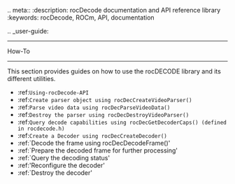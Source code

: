 .. meta::
  :description: rocDecode documentation and API reference library
  :keywords: rocDecode, ROCm, API, documentation

.. _user-guide:

********************************************************************
How-To
********************************************************************

This section provides guides on how to use the rocDECODE library and its different utilities.

* :ref:`Using-rocDecode-API`
* :ref:`Create parser object using rocDecCreateVideoParser()`
* :ref:`Parse video data using rocDecParseVideoData()`
* :ref:`Destroy the parser using rocDecDestroyVideoParser()`
* :ref:`Query decode capabilities using rocDecGetDecoderCaps() (defined in rocdecode.h)`
* :ref:`Create a Decoder using rocDecCreateDecoder()`
* :ref:`Decode the frame using rocDecDecodeFrame()'
* :ref:`Prepare the decoded frame for further processing'
* :ref:`Query the decoding status'
* :ref:'Reconfigure the decoder'
* :ref:`Destroy the decoder'
